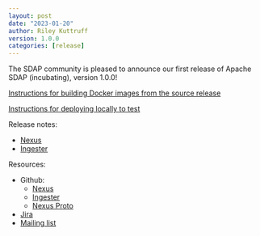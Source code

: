```yaml
---
layout: post
date: "2023-01-20"
author: Riley Kuttruff
version: 1.0.0
categories: [release]
---
```

<!--
{% comment %}
Licensed to the Apache Software Foundation (ASF) under one or more
contributor license agreements.  See the NOTICE file distributed with
this work for additional information regarding copyright ownership.
The ASF licenses this file to you under the Apache License, Version 2.0
(the "License"); you may not use this file except in compliance with
the License.  You may obtain a copy of the License at

http://www.apache.org/licenses/LICENSE-2.0

Unless required by applicable law or agreed to in writing, software
distributed under the License is distributed on an "AS IS" BASIS,
WITHOUT WARRANTIES OR CONDITIONS OF ANY KIND, either express or implied.
See the License for the specific language governing permissions and
limitations under the License.
{% endcomment %}
-->

The SDAP community is pleased to announce our first release of Apache SDAP (incubating), version 1.0.0!

[Instructions for building Docker images from the source release](https://github.com/apache/incubator-sdap-nexus/blob/91fe0ec386a77c7a48b073e8268dea004ec7939e/docs/build.rst)

[Instructions for deploying locally to test](https://incubator-sdap-nexus.readthedocs.io/en/latest/quickstart.html)

Release notes:
- [Nexus](https://github.com/apache/incubator-sdap-nexus/blob/bf65205c8dae838d95843de34c94d6d46a579308/CHANGELOG.md)
- [Ingester](https://github.com/apache/incubator-sdap-ingester/blob/ae25aae70cc9b91bd0b05788e88e77edc77f0fd3/CHANGELOG.md)

Resources:
- Github: 
  - [Nexus](https://github.com/apache/incubator-sdap-nexus)
  - [Ingester](https://github.com/apache/incubator-sdap-ingester)
  - [Nexus Proto](https://github.com/apache/incubator-sdap-nexusproto)
- [Jira](https://issues.apache.org/jira/projects/SDAP/issues)
- [Mailing list](mailto:dev@sdap.apache.org)

